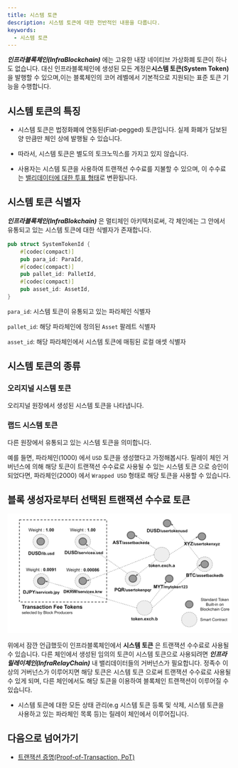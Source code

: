 ```yaml
---
title: 시스템 토큰
description: 시스템 토큰에 대한 전반적인 내용을 다룹니다.
keywords:
  - 시스템 토큰
---
```


**_인프라블록체인(InfraBlockchain)_** 에는 고유한 내장 네이티브 가상화폐 토큰이 하나도 없습니다. 대신 인프라블록체인에 생성된 모든 계정은**시스템 토큰(System Token)** 을 발행할 수 있으며,이는 블록체인의 코어 레벨에서 기본적으로 지원되는 표준 토큰 기능을 수행합니다.

## 시스템 토큰의 특징

- 시스템 토큰은 법정화폐에 연동된(Fiat-pegged) 토큰입니다. 실제 화폐가 담보된 양 만큼만 체인 상에 발행될 수 있습니다.

- 따라서, 시스템 토큰은 별도의 토크노믹스를 가지고 있지 않습니다.

- 사용자는 시스템 토큰을 사용하여 트랜잭션 수수료를 지불할 수 있으며, 이 수수료는 [밸리데이터에 대한 투표 형태](./proof-of-transaction.md)로 변환됩니다. 

## 시스템 토큰 식별자

**_인프라블록체인(InfraBlokchain)_** 은 멀티체인 아키텍처로써, 각 체인에는 그 안에서 유통되고 있는 시스템 토큰에 대한 식별자가 존재합니다.

```rust
pub struct SystemTokenId {
	#[codec(compact)]
	pub para_id: ParaId,
	#[codec(compact)]
	pub pallet_id: PalletId,
	#[codec(compact)]
	pub asset_id: AssetId,
}
```

`para_id`: 시스템 토큰이 유통되고 있는 파라체인 식별자

`pallet_id`: 해당 파라체인에 정의된 `Asset` 팔레트 식별자

`asset_id`: 해당 파라체인에서 시스템 토큰에 매핑된 로컬 애셋 식별자

## 시스템 토큰의 종류

### 오리지널 시스템 토큰

오리지널 원장에서 생성된 시스템 토큰을 나타냅니다. 

### 랩드 시스템 토큰

다른 원장에서 유통되고 있는 시스템 토큰을 의미합니다.

예를 들면, 파라체인(1000) 에서 `USD` 토큰을 생성했다고 가정해봅시다. 릴레이 체인 거버넌스에 의해 해당 토큰이 트랜잭션 수수료로 사용될 수 있는 시스템 토큰 으로 승인이 되었다면, 파라체인(2000) 에서 `Wrapped USD` 형태로 해당 토큰을 사용할 수 있습니다.  

## 블록 생성자로부터 선택된 트랜잭션 수수료 토큰

![시스템 토큰 관리](/media/images/docs/infrablockchain/learn/protocol/system-token.png)

위에서 잠깐 언급했듯이 인프라블록체인에서 **시스템 토큰** 은 트랜잭션 수수료로 사용될 수 있습니다. 다른 체인에서 생성된 임의의 토큰이 시스템 토큰으로 사용되려면 **_인프라릴레이체인(InfraRelayChain)_** 내 밸리데이터들의 거버넌스가 필요합니다. 정족수 이상의 거버넌스가 이루어지면 해당 토큰은 시스템 토큰 으로써 트랜잭션 수수료로 사용될 수 있게 되며, 다른 체인에서도 해당 토큰을 이용하여 블록체인 트랜잭션이 이루어질 수 있습니다. 

- 시스템 토큰에 대한 모든 상태 관리(e.g 시스템 토큰 등록 및 삭제, 시스템 토큰을 사용하고 있는 파라체인 목록 등)는 릴레이 체인에서 이루어집니다.

## 다음으로 넘어가기

- [트랜잭션 증명(Proof-of-Transaction, PoT)](./proof-of-transaction.md)
